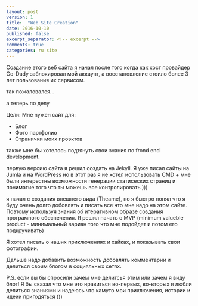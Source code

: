 ```yaml
---
layout: post
version: 1
title:  "Web Site Creation"
date: 2016-10-10
published: false
excerpt_separator: <!-- excerpt -->
comments: true
categories: ru site
---
```


Создание этого веб сайта я начал после того когда как хост провайдер Go-Dady заблокировал мой аккаунт, а восстановление стоило более 3 лет пользования их сервисом.

так пожаловался...

а теперь по делу
<!-- excerpt -->
Цели:
Мне нужен сайт для:
  * Блог
  * Фото партфолио
  * Странички моих проэктов

также мне бы хотелось подтянуть свои знания по frond end development.

первую версию сайта я решил создать на Jekyll. Я уже писал сайты на Jumla и на WordPress но в этот раз я не хотел использовать CMD + мне были интерестны возможности генерации статисеских страниц и пониматие того что ты можешь все контролировать )))

я начал с создания внешнего вида (Theame), но я быстро понял что я буду очень долго добовлять и писать все что мне надо на этом сайте. Поэтому используя знания об итеративном образе создания програмного обеспечения. Я решил начать с MVP (minimum valueble product - минимальный вариан того что мне подойдет и потом его подкручивать)

Я хотел писать о наших приключениях и хайках, и показывать свои фотографии.

Дальше надо добавить возможность добовлять комментарии и делиться своим блогом в социяльных сетях.

P.S. если вы бы спросили зачем мне делитсья этим или зачем я виду блог! Я бы сказал что мне это нравиться во-первых, во-вторых я любли делиться знаниями и надеюсь что камуто мои приключения, истории и идеии пригодяться )))
